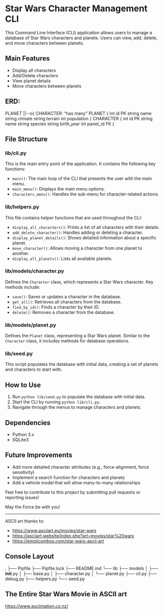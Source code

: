 # Star Wars Character Management CLI

This Command Line Interface (CLI) application allows users to manage a database of Star Wars characters and planets. Users can view, add, delete, and move characters between planets.

## Main Features

- Display all characters
- Add/Delete characters
- View planet details
- Move characters between planets

## ERD:
PLANET ||--o{ CHARACTER: “has many”
PLANET {
int id PK
string name
string climate
string terrain
int population
}
CHARACTER {
int id PK
string name
string species
string birth_year
int panet_id FK
{

## File Structure

### lib/cli.py
This is the main entry point of the application. It contains the following key functions:

- `main()`: The main loop of the CLI that presents the user with the main menu.
- `main_menu()`: Displays the main menu options.
- `characters_menu()`: Handles the sub-menu for character-related actions.

### lib/helpers.py
This file contains helper functions that are used throughout the CLI:

- `display_all_characters()`: Prints a list of all characters with their details.
- `add_delete_character()`: Handles adding or deleting a character.
- `display_planet_details()`: Shows detailed information about a specific planet.
- `move_character()`: Allows moving a character from one planet to another.
- `display_all_planets()`: Lists all available planets.

### lib/models/character.py
Defines the `Character` class, which represents a Star Wars character. Key methods include:

- `save()`: Saves or updates a character in the database.
- `get_all()`: Retrieves all characters from the database.
- `find_by_id()`: Finds a character by their ID.
- `delete()`: Removes a character from the database.

### lib/models/planet.py
Defines the `Planet` class, representing a Star Wars planet. Similar to the `Character` class, it includes methods for database operations.

### lib/seed.py
This script populates the database with initial data, creating a set of planets and characters to start with.

## How to Use

1. Run `python lib/seed.py` to populate the database with initial data.
2. Start the CLI by running `python lib/cli.py`.
3. Navigate through the menus to manage characters and planets.

## Dependencies

- Python 3.x
- SQLite3

## Future Improvements

- Add more detailed character attributes (e.g., force-alignment, force sensitivity)
- Implement a search function for characters and planets
- Add a vehicle model that will allow many-to-many relationships

Feel free to contribute to this project by submitting pull requests or reporting issues!

May the Force be with you!

---

ASCII art thanks to:
- https://www.asciiart.eu/movies/star-wars
- https://asciiart.website/index.php?art=movies/star%20wars
- https://emojicombos.com/star-wars-ascii-art



## Console Layout
.
├── Pipfile
├── Pipfile.lock
├── README.md
└── lib
    ├── models
    │   ├── __init__.py
    │   ├── base.py
    │   ├── character.py
    │   └── planet.py
    ├── cli.py
    ├── debug.py
    ├── helpers.py
    └── seed.py

## The Entire Star Wars Movie in ASCII art

https://www.asciimation.co.nz/